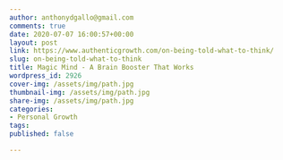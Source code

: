 ```yaml
---
author: anthonydgallo@gmail.com
comments: true
date: 2020-07-07 16:00:57+00:00
layout: post
link: https://www.authenticgrowth.com/on-being-told-what-to-think/
slug: on-being-told-what-to-think
title: Magic Mind - A Brain Booster That Works
wordpress_id: 2926
cover-img: /assets/img/path.jpg
thumbnail-img: /assets/img/path.jpg 
share-img: /assets/img/path.jpg
categories:
- Personal Growth
tags:
published: false

---
```

